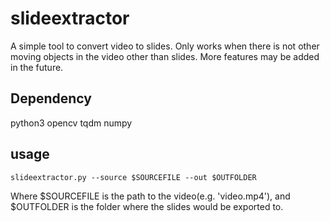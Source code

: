 # slideextractor
A simple tool to convert video to slides. Only works when there is not other moving objects in the video other than slides. More features may be added in the future. 

## Dependency 
python3
opencv
tqdm
numpy 

## usage
```
slideextractor.py --source $SOURCEFILE --out $OUTFOLDER 
```
Where $SOURCEFILE is the path to the video(e.g. 'video.mp4'), and $OUTFOLDER is the folder where the slides would be exported to. 

